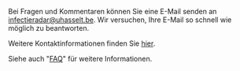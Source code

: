 
Bei Fragen und Kommentaren können Sie eine E-Mail senden an [infectieradar@uhasselt.be](mailto:infectieradar@uhasselt.be). Wir versuchen, Ihre E-Mail so schnell wie möglich zu beantworten.

Weitere Kontaktinformationen finden Sie [hier](https://infectieradar.be/contact/).

Siehe auch "[FAQ](https://survey.infectieradar.be/faq/)" für weitere Informationen.
